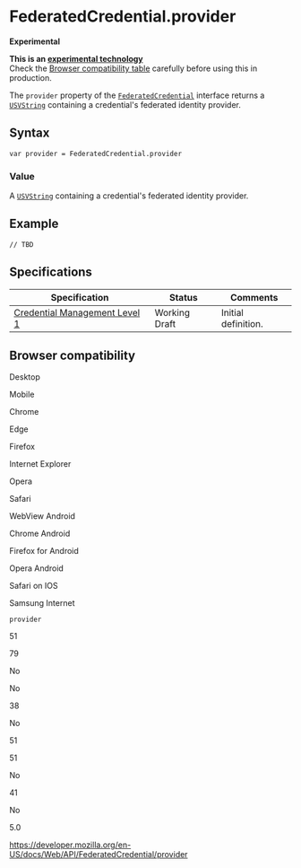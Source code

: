 FederatedCredential.provider
============================

**Experimental**

**This is an [experimental technology](https://developer.mozilla.org/en-US/docs/MDN/Guidelines/Conventions_definitions#experimental)**  
Check the [Browser compatibility table](#browser_compatibility) carefully before using this in production.

The `provider` property of the [`FederatedCredential`](../federatedcredential) interface returns a [`USVString`](../usvstring) containing a credential's federated identity provider.

Syntax
------

    var provider = FederatedCredential.provider

### Value

A [`USVString`](../usvstring) containing a credential's federated identity provider.

Example
-------

    // TBD

Specifications
--------------

<table><thead><tr class="header"><th>Specification</th><th>Status</th><th>Comments</th></tr></thead><tbody><tr class="odd"><td><a href="https://w3c.github.io/webappsec-credential-management/">Credential Management Level 1</a></td><td><span class="spec-wd">Working Draft</span></td><td>Initial definition.</td></tr></tbody></table>

Browser compatibility
---------------------

Desktop

Mobile

Chrome

Edge

Firefox

Internet Explorer

Opera

Safari

WebView Android

Chrome Android

Firefox for Android

Opera Android

Safari on IOS

Samsung Internet

`provider`

51

79

No

No

38

No

51

51

No

41

No

5.0

<a href="https://developer.mozilla.org/en-US/docs/Web/API/FederatedCredential/provider" class="_attribution-link">https://developer.mozilla.org/en-US/docs/Web/API/FederatedCredential/provider</a>
